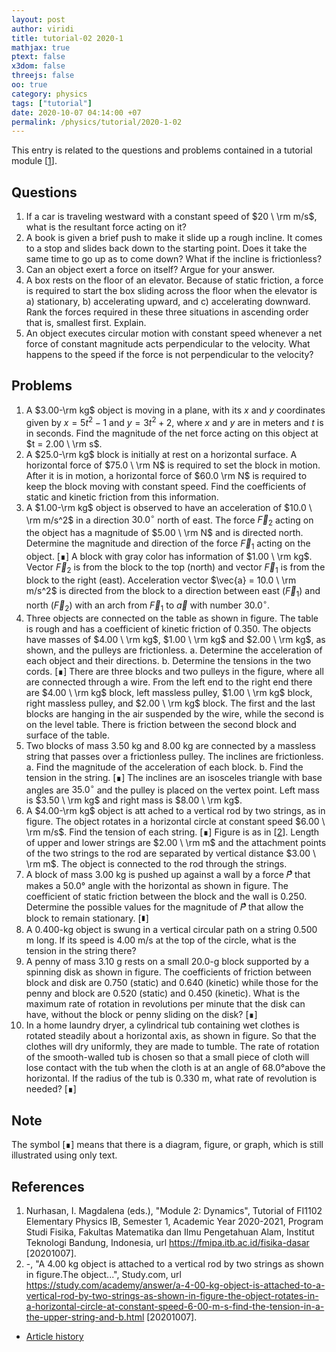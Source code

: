 ```yaml
---
layout: post
author: viridi
title: tutorial-02 2020-1
mathjax: true
ptext: false
x3dom: false
threejs: false
oo: true
category: physics
tags: ["tutorial"]
date: 2020-10-07 04:14:00 +07
permalink: /physics/tutorial/2020-1-02
---
```

This entry is related to the questions and problems contained in a tutorial module [[1](#ref1)].


## Questions
1. If a car is traveling westward with a constant speed of $20 \ \rm m/s$, what is the resultant force acting on it?
2. A book is given a brief push to make it slide up a rough incline. It comes to a stop and slides back down to the starting point. Does it take the same time to go up as to come down? What if the incline is frictionless?
3. Can an object exert a force on itself? Argue for your answer.
4. A box rests on the floor of an elevator. Because of static friction, a force is required to start the box sliding across the floor when the elevator is a) stationary, b) accelerating upward, and c) accelerating downward. Rank the forces required in these three situations in ascending order that is, smallest first. Explain.
5. An object executes circular motion with constant speed whenever a net force of constant magnitude acts perpendicular to the velocity. What happens to the speed if the force is not perpendicular to the velocity?


## Problems
1. A $3.00-\rm kg$ object is moving in a plane, with its $x$ and $y$ coordinates given by $x = 5t^2 - 1$ and $y = 3t^2 + 2$, where $x$ and $y$ are in meters and $t$ is in seconds. Find the magnitude of the net force acting on this object at $t = 2.00 \ \rm s$.
2. A $25.0-\rm kg$ block is initially at rest on a horizontal surface. A horizontal force of $75.0 \ \rm N$ is required to set the block in motion. After it is in motion, a horizontal force of $60.0 \rm N$ is required to keep the block moving with constant speed. Find the coefficients of static and kinetic friction from this information.
3. A $1.00-\rm kg$ object is observed to have an acceleration of $10.0 \ \rm m/s^2$ in a direction $30.0^\circ$ north of east. The force $\vec{F}_2$ acting on the object has a magnitude of $5.00 \ \rm N$ and is directed north. Determine the magnitude and direction of the force $\vec{F}_1$ acting on the object. [&#8718;] A block with gray color has information of $1.00 \ \rm kg$. Vector $\vec{F}_2$ is from the block to the top (north) and vector $\vec{F}_1$ is from the block to the right (east). Acceleration vector $\vec{a} = 10.0 \ \rm m/s^2$ is directed from the block to a direction between east ($\vec{F}_1$) and north ($\vec{F}_2$) with an arch from $\vec{F}_1$ to $\vec{a}$ with number $30.0^\circ$.
4. Three objects are connected on the table as shown in figure. The table is rough and has a coefficient of kinetic friction of $0.350$. The objects have masses of $4.00 \ \rm kg$, $1.00 \ \rm kg$ and $2.00 \ \rm kg$, as shown, and the pulleys are frictionless. a. Determine the acceleration of each object and their directions. b. Determine the tensions in the two cords. [&#8718;] There are three blocks and two pulleys in the figure, where all are connected through a wire. From the left end to the right end there are $4.00 \ \rm kg$ block, left massless pulley, $1.00 \ \rm kg$ block, right massless pulley, and $2.00 \ \rm kg$ block. The first and the last blocks are hanging in the air suspended by the wire, while the second is on the level table. There is friction between the second block and surface of the table.
5. Two blocks of mass 3.50 kg and 8.00 kg are connected by a massless string that passes over a frictionless pulley. The inclines are frictionless. a. Find the magnitude of the acceleration of each block. b. Find the tension in the string. [&#8718;] The inclines are an isosceles triangle with base angles are $35.0^\circ$ and the pulley is placed on the vertex point. Left mass is $3.50 \ \rm kg$ and right mass is $8.00 \ \rm kg$.
6. A $4.00-\rm kg$ object is att ached to a vertical rod by two strings, as in figure. The object rotates in a horizontal circle at constant speed $6.00 \ \rm m/s$. Find the tension of each string. [&#8718;] Figure is as in [[2](#ref2)]. Length of upper and lower strings are $2.00 \ \rm m$ and the attachment points of the two strings to the rod are separated by vertical distance $3.00 \ \rm m$. The object is connected to the rod through the strings.
7. A block of mass 3.00 kg is pushed up against a wall by a force 𝑃⃗⃗ that makes a 50.0° angle with the horizontal as shown in figure. The coefficient of static friction between the block and the wall is 0.250. Determine the possible values for the magnitude of 𝑃⃗⃗ that allow the block to remain stationary. [&#8718;]
8. A 0.400-kg object is swung in a vertical circular path on a string 0.500 m long. If its speed is 4.00 m/s at the top of the circle, what is the tension in the string there?
9. A penny of mass 3.10 g rests on a small 20.0-g block supported by a spinning disk as shown in figure. The coefficients of friction between block and disk are 0.750 (static) and 0.640 (kinetic) while those for the penny and block are 0.520 (static) and 0.450 (kinetic). What is the maximum rate of rotation in revolutions per minute that the disk can have, without the block or penny sliding on the disk? [&#8718;]
10. In a home laundry dryer, a cylindrical tub containing wet clothes is rotated steadily about a horizontal axis, as shown in figure. So that the clothes will dry uniformly, they are made to tumble. The rate of rotation of the smooth-walled tub is chosen so that a small piece of cloth will lose contact with the tub when the cloth is at an angle of 68.0°above the horizontal. If the radius of the tub is 0.330 m,
what rate of revolution is needed? [&#8718;]


## Note
The symbol [&#8718;] means that there is a diagram, figure, or graph, which is still illustrated using only text.


## References
1. <a name="ref1"></a>Nurhasan, I. Magdalena (eds.), "Module 2: Dynamics", Tutorial of FI1102 Elementary Physics IB, Semester 1, Academic Year 2020-2021, Program Studi Fisika, Fakultas Matematika dan Ilmu Pengetahuan Alam, Institut Teknologi Bandung, Indonesia, url <https://fmipa.itb.ac.id/fisika-dasar> [20201007].
2. <a name="ref2"></a>-, "A 4.00 kg object is attached to a vertical rod by two strings as shown in figure.The object...", Study.com, url <https://study.com/academy/answer/a-4-00-kg-object-is-attached-to-a-vertical-rod-by-two-strings-as-shown-in-figure-the-object-rotates-in-a-horizontal-circle-at-constant-speed-6-00-m-s-find-the-tension-in-a-the-upper-string-and-b.html> [20201007].


+ [Article history](https://github.com/butiran/butiran.github.io/commits/master/_posts/phys/tutorial/2020-10-07-tutorial-02-2020-1.md)
